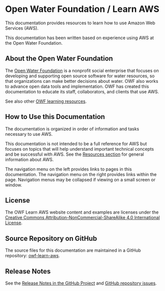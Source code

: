# Open Water Foundation / Learn AWS #

This documentation provides resources to learn how to use Amazon Web Services (AWS).

This documentation has been written based on experience using AWS at the Open Water Foundation.

## About the Open Water Foundation ##

The [Open Water Foundation](http://openwaterfoundation.org) is a nonprofit social enterprise that focuses
on developing and supporting open source software for water resources, so that organizations can make better decisions about water.
OWF also works to advance open data tools and implementation.
OWF has created this documentation to educate its staff, collaborators, and clients that use AWS.

See also other [OWF learning resources](http://learn.openwaterfoundation.org).

## How to Use this Documentation ##

The documentation is organized in order of information and tasks necessary to use AWS.

This documentation is not intended to be a full reference for AWS but focuses on topics that
will help understand important technical concepts and be successful with AWS.
See the [Resources section](resources) for general information about AWS.

The navigation menu on the left provides links to pages in this documentation.
The navigation menu on the right provides links within the page.
Navigation menus may be collapsed if viewing on a small screen or window.

## License ##

The OWF Learn AWS website content and examples are licenses under the
[Creative Commons Attribution-NonCommercial-ShareAlike 4.0 International License](https://creativecommons.org/licenses/by-nc-sa/4.0).

## Source Repository on GitHub ##

The source files for this documentation are maintained in a GitHub repository:  [owf-learn-aws](https://github.com/OpenWaterFoundation/owf-learn-aws).

## Release Notes ##

See the [Release Notes in the GitHub Project](https://github.com/OpenWaterFoundation/owf-learn-aws#release-notes)
and [GitHub repository issues](https://github.com/OpenWaterFoundation/owf-learn-aws/issues).
